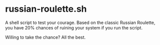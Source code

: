 # russian-roulette.sh
 
A shell script to test your courage.
Based on the classic Russian Roulette, you have 20% chances of ruining your system if you run the script.

Willing to take the chance? All the best.

